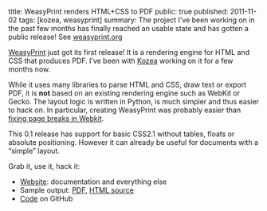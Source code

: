 title: WeasyPrint renders HTML+CSS to PDF
public: true
published: 2011-11-02
tags: [kozea, weasyprint]
summary:
    The project I’ve been working on in the past few months has finally
    reached an usable state and has gotten a public release!
    See [weasyprint.org](http://weasyprint.org/)


[WeasyPrint](http://weasyprint.org/) just got its first release!
It is a rendering engine for HTML and CSS that produces PDF.
I’ve been with [Kozea](http://community.kozea.org/) working on it for
a few months now.

While it uses many libraries to parse HTML and CSS, draw text or export PDF,
it is **not** based on an existing rendering engine such as WebKit or Gecko.
The layout logic is written in Python, is much simpler and thus easier to
hack on. In particular, creating WeasyPrint was probably easier than
[fixing page breaks in Webkit](
http://www.webkit.org/projects/printing/index.html).

This 0.1 release has support for basic CSS2.1 without tables, floats or
absolute positioning. However it can already be useful for documents with
a “simple” layout.

Grab it, use it, hack it:

* [Website](http://weasyprint.org/): documentation and everything else
* Sample output: [PDF](http://weasyprint.org/samples/CSS21-intro.pdf),
  [HTML source](http://www.w3.org/TR/CSS21/intro.html)
* [Code](https://github.com/Kozea/WeasyPrint) on GitHub
